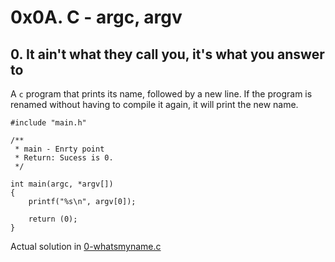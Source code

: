 # 0x0A. C - argc, argv

## 0. It ain't what they call you, it's what you answer to

A `c` program that prints its name, followed by a new line. If the program is renamed without having to compile it again, it will print the new name.

```
#include "main.h"

/**
 * main - Enrty point
 * Return: Sucess is 0.
 */

int main(argc, *argv[])
{
	printf("%s\n", argv[0]);

	return (0);
}
```

Actual solution in [0-whatsmyname.c](./0-whatsmyname.c)
